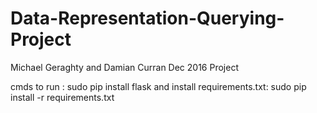 # Data-Representation-Querying-Project
Michael Geraghty and Damian Curran Dec 2016 Project

cmds to run : sudo pip install flask
and install requirements.txt: sudo pip install -r requirements.txt

